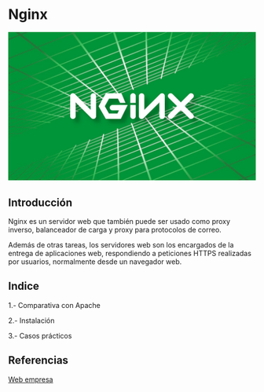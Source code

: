 # Nginx

![image](/img/nginx.jpg)

## Introducción
Nginx es un servidor web que también puede ser usado como proxy inverso, balanceador de carga y proxy para protocolos de correo.

Además de otras tareas, los servidores web son los encargados de la entrega de aplicaciones web, respondiendo a peticiones HTTPS realizadas por usuarios, normalmente desde un navegador web.

## Indice
1.- Comparativa con Apache

2.- Instalación

3.- Casos prácticos


## Referencias
[Web empresa](https://www.webempresa.com/hosting/nginx-que-es.html#:~:text=Nginx%20es%20un%20servidor%20web,normalmente%20desde%20un%20navegador%20web.) 
